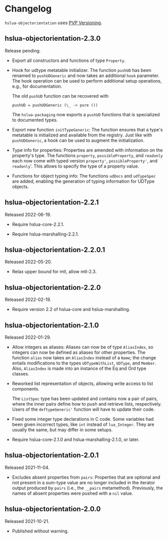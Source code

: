 # Changelog

`hslua-objectorientation` uses [PVP Versioning][].

## hslua-objectorientation-2.3.0

Release pending.

-   Export all constructors and functions of type `Property`.

-   Hook for udtype metatable initializer. The function `pushUD`
    has been renamed to `pushUDGeneric` and now takes an
    additional `hook` parameter. The hook operation can be used to
    perform additional setup operations, e.g., for documentation.

    The old `pushUD` function can be recovered with

        pushUD = pushUDGeneric (\_ -> pure ())

    The `hslua-packaging` now exports a `pushUD` functions that is
    specialized to documented types.

-   Export new function `initTypeGeneric`: The function ensures
    that a type's metatable is initialized and available from the
    registry. Just like with `pushUDGeneric`, a hook can be used
    to augment the initialization.

-   Type info for properties: Properties are amended with
    information on the property's type. The functions `property`,
    `possibleProperty`, and `readonly` each now come with typed
    version `property'`, `possibleProperty'`, and `readonly`'.
    This allows to specify the type of a property value.

-   Functions for object typing info: The functions `udDocs` and
    `udTypeSpec` are added, enabling the generation of typing
    information for UDType objects.

## hslua-objectorientation-2.2.1

Released 2022-06-19.

-   Require hslua-core-2.2.1.

-   Require hslua-marshalling-2.2.1.

## hslua-objectorientation-2.2.0.1

Released 2022-05-20.

-   Relax upper bound for mtl, allow mtl-2.3.

## hslua-objectorientation-2.2.0

Released 2022-02-19.

-   Require version 2.2 of hslua-core and hslua-marshalling.

## hslua-objectorientation-2.1.0

Released 2022-01-29.

-   Allow integers as aliases: Aliases can now be of type
    `AliasIndex`, so integers can now be defined as aliases for
    other properties. The function `alias` now takes an
    `AliasIndex` instead of a `Name`; the change entails
    modifications to the types `UDTypeWithList`, `UDType`, and
    `Member`. Also, `AliasIndex` is made into an instance of the
    Eq and Ord type classes.

-   Reworked list representation of objects, allowing write access
    to list components.

    The `ListSpec` type has been updated and contains now a pair
    of pairs, where the inner pairs define how to push and
    retrieve lists, respectively. Users of the `deftypeGeneric'`
    function will have to update their code.

-   Fixed some integer type declarations in C code. Some variables
    had been given incorrect types, like `int` instead of
    `lua_Integer`. They are usually the same, but may differ in
    some setups.

-   Require hslua-core-2.1.0 and hslua-marshalling-2.1.0, or
    later.

## hslua-objectorientation-2.0.1

Released 2021-11-04.

-   Excludes absent properties from `pairs`: Properties that are
    optional and not present in a sum-type value are no longer
    included in the iterator output produced by `pairs` (i.e., the
    `__pairs` metamethod). Previously, the names of absent
    properties were pushed with a `nil` value.

## hslua-objectorientation-2.0.0

Released 2021-10-21.

-   Published without warning.

  [PVP Versioning]: https://pvp.haskell.org
